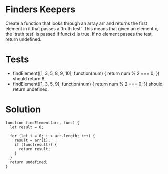 # Finders Keepers

Create a function that looks through an array arr and returns the first element in it that passes a 'truth test'. This means that given an element x, the 'truth test' is passed if func(x) is true. If no element passes the test, return undefined.

# Tests

- findElement([1, 3, 5, 8, 9, 10], function(num) { return num % 2 === 0; }) should return 8.
- findElement([1, 3, 5, 9], function(num) { return num % 2 === 0; }) should return undefined.


# Solution 

```
function findElement(arr, func) {
  let result = 0;

  for (let i = 0; i < arr.length; i++) {
    result = arr[i];
    if (func(result)) {
      return result;
    }
  }
  return undefined;
}
```